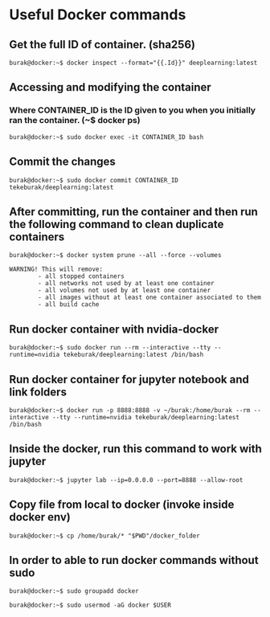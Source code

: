 # Useful Docker commands

## Get the full ID of container. (sha256)
```console
burak@docker:~$ docker inspect --format="{{.Id}}" deeplearning:latest
```
## Accessing and modifying the container
### Where CONTAINER_ID is the ID given to you when you initially ran the container. (~$ docker ps)
```console
burak@docker:~$ sudo docker exec -it CONTAINER_ID bash
```
## Commit the changes
```console
burak@docker:~$ sudo docker commit CONTAINER_ID tekeburak/deeplearning:latest
```
## After committing, run the container and then run the following command to clean duplicate containers
```console
burak@docker:~$ docker system prune --all --force --volumes
```

```
WARNING! This will remove:
        - all stopped containers
        - all networks not used by at least one container
        - all volumes not used by at least one container
        - all images without at least one container associated to them
        - all build cache
```
## Run docker container with nvidia-docker
```console
burak@docker:~$ sudo docker run --rm --interactive --tty --runtime=nvidia tekeburak/deeplearning:latest /bin/bash
```
## Run docker container for jupyter notebook and link folders
```console
burak@docker:~$ docker run -p 8888:8888 -v ~/burak:/home/burak --rm --interactive --tty --runtime=nvidia tekeburak/deeplearning:latest /bin/bash
```
## Inside the docker, run this command to work with jupyter
```console
burak@docker:~$ jupyter lab --ip=0.0.0.0 --port=8888 --allow-root
```
## Copy file from local to docker (invoke inside docker env)
```console
burak@docker:~$ cp /home/burak/* "$PWD"/docker_folder
```
## In order to able to run docker commands without sudo
```console
burak@docker:~$ sudo groupadd docker
```
```console
burak@docker:~$ sudo usermod -aG docker $USER
```